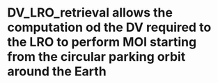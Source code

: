 # DV_LRO_retrieval allows the computation od the DV required to the LRO to perform MOI starting from the circular parking orbit around the Earth
